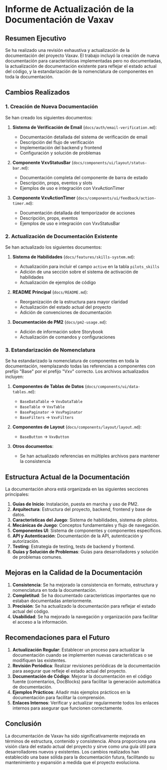 # Informe de Actualización de la Documentación de Vaxav

## Resumen Ejecutivo

Se ha realizado una revisión exhaustiva y actualización de la documentación del proyecto Vaxav. El trabajo incluyó la creación de nueva documentación para características implementadas pero no documentadas, la actualización de documentación existente para reflejar el estado actual del código, y la estandarización de la nomenclatura de componentes en toda la documentación.

## Cambios Realizados

### 1. Creación de Nueva Documentación

Se han creado los siguientes documentos:

1. **Sistema de Verificación de Email** (`docs/auth/email-verification.md`):
   - Documentación detallada del sistema de verificación de email
   - Descripción del flujo de verificación
   - Implementación del backend y frontend
   - Configuración y solución de problemas

2. **Componente VxvStatusBar** (`docs/components/ui/layout/status-bar.md`):
   - Documentación completa del componente de barra de estado
   - Descripción, props, eventos y slots
   - Ejemplos de uso e integración con VxvActionTimer

3. **Componente VxvActionTimer** (`docs/components/ui/feedback/action-timer.md`):
   - Documentación detallada del temporizador de acciones
   - Descripción, props, eventos
   - Ejemplos de uso e integración con VxvStatusBar

### 2. Actualización de Documentación Existente

Se han actualizado los siguientes documentos:

1. **Sistema de Habilidades** (`docs/features/skills-system.md`):
   - Actualización para incluir el campo `active` en la tabla `pilots_skills`
   - Adición de una sección sobre el sistema de activación de habilidades
   - Actualización de ejemplos de código

2. **README Principal** (`docs/README.md`):
   - Reorganización de la estructura para mayor claridad
   - Actualización del estado actual del proyecto
   - Adición de convenciones de documentación

3. **Documentación de PM2** (`docs/pm2-usage.md`):
   - Adición de información sobre Storybook
   - Actualización de comandos y configuraciones

### 3. Estandarización de Nomenclatura

Se ha estandarizado la nomenclatura de componentes en toda la documentación, reemplazando todas las referencias a componentes con prefijo "Base" por el prefijo "Vxv" correcto. Los archivos actualizados incluyen:

1. **Componentes de Tablas de Datos** (`docs/components/ui/data-tables.md`):
   - `BaseDataTable` → `VxvDataTable`
   - `BaseTable` → `VxvTable`
   - `BasePaginator` → `VxvPaginator`
   - `BaseFilters` → `VxvFilters`

2. **Componentes de Layout** (`docs/components/layout/layout.md`):
   - `BaseButton` → `VxvButton`

3. **Otros documentos**:
   - Se han actualizado referencias en múltiples archivos para mantener la consistencia

## Estructura Actual de la Documentación

La documentación ahora está organizada en las siguientes secciones principales:

1. **Guías de Inicio**: Instalación, puesta en marcha y uso de PM2.
2. **Arquitectura**: Estructura del proyecto, backend, frontend y base de datos.
3. **Características del Juego**: Sistema de habilidades, sistema de pilotos.
4. **Mecánicas de Juego**: Conceptos fundamentales y flujo de navegación.
5. **Componentes UI**: Sistema de componentes y componentes específicos.
6. **API y Autenticación**: Documentación de la API, autenticación y autorización.
7. **Testing**: Estrategia de testing, tests de backend y frontend.
8. **Guías y Solución de Problemas**: Guías para desarrolladores y solución de problemas comunes.

## Mejoras en la Calidad de la Documentación

1. **Consistencia**: Se ha mejorado la consistencia en formato, estructura y nomenclatura en toda la documentación.
2. **Completitud**: Se ha documentado características importantes que no estaban documentadas anteriormente.
3. **Precisión**: Se ha actualizado la documentación para reflejar el estado actual del código.
4. **Usabilidad**: Se ha mejorado la navegación y organización para facilitar el acceso a la información.

## Recomendaciones para el Futuro

1. **Actualización Regular**: Establecer un proceso para actualizar la documentación cuando se implementen nuevas características o se modifiquen las existentes.
2. **Revisión Periódica**: Realizar revisiones periódicas de la documentación para asegurar que refleje el estado actual del proyecto.
3. **Documentación de Código**: Mejorar la documentación en el código fuente (comentarios, DocBlocks) para facilitar la generación automática de documentación.
4. **Ejemplos Prácticos**: Añadir más ejemplos prácticos en la documentación para facilitar la comprensión.
5. **Enlaces Internos**: Verificar y actualizar regularmente todos los enlaces internos para asegurar que funcionen correctamente.

## Conclusión

La documentación de Vaxav ha sido significativamente mejorada en términos de estructura, contenido y consistencia. Ahora proporciona una visión clara del estado actual del proyecto y sirve como una guía útil para desarrolladores nuevos y existentes. Los cambios realizados han establecido una base sólida para la documentación futura, facilitando su mantenimiento y expansión a medida que el proyecto evoluciona.
